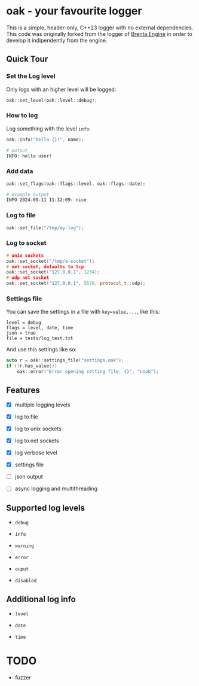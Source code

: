 # oak - your favourite logger

This is a simple, header-only, C++23 logger with no external dependencies.
This code was originally forked from the logger of [Brenta Engine](https://github.com/San7o/Brenta-Engine)
in order to develop it indipendently from the engine.

## Quick Tour

### Set the Log level
Only logs with an higher level will be logged:
```c++
oak::set_level(oak::level::debug);
```

### How to log
Log something with the level `info`:
```c++
oak::info("hello {}!", name);
```
```bash
# output
INFO: hello user!
```

### Add data
```c++
oak::set_flags(oak::flags::level, oak::flags::date);
```
```bash
# example output
INFO 2024-09-11 11:32:09: nice
```

### Log to file
```c++
oak::set_file("/tmp/my-log");
```

### Log to socket
```c++
# unix sockets
oak::set_socket("/tmp/a-socket");
# net socket, defaults to tcp
oak::set_socket("127.0.0.1", 1234);
# udp net socket
oak::set_socket("127.0.0.1", 5678, protocol_t::udp);
```

### Settings file
You can save the settings in a file with `key=value,...`, like this:
```
level = debug
flags = level, date, time
json = true
file = tests/log_test.txt
```
And use this settings like so:
```c++
auto r = oak::settings_file("settings.oak");
if (!r.has_value())
    oak::error("Error opening setting file: {}", "noob");
```

## Features

- [x] multiple logging levels

- [x] log to file

- [x] log to unix sockets

- [x] log to net sockets

- [x] log verbose level

- [x] settings file

- [ ] json output

- [ ] async logging and multithreading

## Supported log levels

- `debug`

- `info`

- `warning`

- `error`

- `ouput`

- `disabled`

## Additional log info

- `level`

- `date`

- `time`

# TODO

- fuzzer
